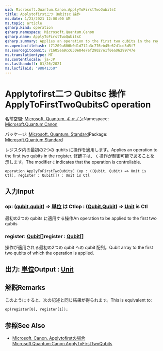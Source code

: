 ```yaml
---
uid: Microsoft.Quantum.Canon.ApplyToFirstTwoQubitsC
title: Applytofirst二つ Qubitsc 操作
ms.date: 1/23/2021 12:00:00 AM
ms.topic: article
qsharp.kind: operation
qsharp.namespace: Microsoft.Quantum.Canon
qsharp.name: ApplyToFirstTwoQubitsC
qsharp.summary: Applies an operation to the first two qubits in the register. The modifier `C` indicates that the operation is controllable.
ms.openlocfilehash: f71209a806b0d1d712a3c776eb45e62d1cd5d5f7
ms.sourcegitcommit: 71605ea9cc630e84e7ef29027e1f0ea06299747e
ms.translationtype: MT
ms.contentlocale: ja-JP
ms.lasthandoff: 01/26/2021
ms.locfileid: "98841350"
---
```

# <a name="applytofirsttwoqubitsc-operation"></a><span data-ttu-id="193c0-102">Applytofirst二つ Qubitsc 操作</span><span class="sxs-lookup"><span data-stu-id="193c0-102">ApplyToFirstTwoQubitsC operation</span></span>

<span data-ttu-id="193c0-103">名前空間: [Microsoft. Quantum. キャノン](xref:Microsoft.Quantum.Canon)</span><span class="sxs-lookup"><span data-stu-id="193c0-103">Namespace: [Microsoft.Quantum.Canon](xref:Microsoft.Quantum.Canon)</span></span>

<span data-ttu-id="193c0-104">パッケージ: [Microsoft. Quantum. Standard](https://nuget.org/packages/Microsoft.Quantum.Standard)</span><span class="sxs-lookup"><span data-stu-id="193c0-104">Package: [Microsoft.Quantum.Standard](https://nuget.org/packages/Microsoft.Quantum.Standard)</span></span>


<span data-ttu-id="193c0-105">レジスタ内の最初の2つの qubits に操作を適用します。</span><span class="sxs-lookup"><span data-stu-id="193c0-105">Applies an operation to the first two qubits in the register.</span></span>
<span data-ttu-id="193c0-106">修飾子は、 `C` 操作が制御可能であることを示します。</span><span class="sxs-lookup"><span data-stu-id="193c0-106">The modifier `C` indicates that the operation is controllable.</span></span>

```qsharp
operation ApplyToFirstTwoQubitsC (op : ((Qubit, Qubit) => Unit is Ctl), register : Qubit[]) : Unit is Ctl
```


## <a name="input"></a><span data-ttu-id="193c0-107">入力</span><span class="sxs-lookup"><span data-stu-id="193c0-107">Input</span></span>

### <a name="op--qubitqubit--unit--is-ctl"></a><span data-ttu-id="193c0-108">op: ([qubit](xref:microsoft.quantum.lang-ref.qubit),[qubit](xref:microsoft.quantum.lang-ref.qubit)) => [単位](xref:microsoft.quantum.lang-ref.unit)  は Ctl</span><span class="sxs-lookup"><span data-stu-id="193c0-108">op : ([Qubit](xref:microsoft.quantum.lang-ref.qubit),[Qubit](xref:microsoft.quantum.lang-ref.qubit)) => [Unit](xref:microsoft.quantum.lang-ref.unit)  is Ctl</span></span>

<span data-ttu-id="193c0-109">最初の2つの qubits に適用する操作</span><span class="sxs-lookup"><span data-stu-id="193c0-109">An operation to be applied to the first two qubits</span></span>


### <a name="register--qubit"></a><span data-ttu-id="193c0-110">register: [Qubit](xref:microsoft.quantum.lang-ref.qubit)[]</span><span class="sxs-lookup"><span data-stu-id="193c0-110">register : [Qubit](xref:microsoft.quantum.lang-ref.qubit)[]</span></span>

<span data-ttu-id="193c0-111">操作が適用される最初の2つの qubit への qubit 配列。</span><span class="sxs-lookup"><span data-stu-id="193c0-111">Qubit array to the first two qubits of which the operation is applied.</span></span>



## <a name="output--unit"></a><span data-ttu-id="193c0-112">出力: [単位](xref:microsoft.quantum.lang-ref.unit)</span><span class="sxs-lookup"><span data-stu-id="193c0-112">Output : [Unit](xref:microsoft.quantum.lang-ref.unit)</span></span>



## <a name="remarks"></a><span data-ttu-id="193c0-113">解説</span><span class="sxs-lookup"><span data-stu-id="193c0-113">Remarks</span></span>

<span data-ttu-id="193c0-114">このようにすると、次の記述と同じ結果が得られます。</span><span class="sxs-lookup"><span data-stu-id="193c0-114">This is equivalent to:</span></span>

```qsharp
op(register[0], register[1]);
```

## <a name="see-also"></a><span data-ttu-id="193c0-115">参照</span><span class="sxs-lookup"><span data-stu-id="193c0-115">See Also</span></span>

- [<span data-ttu-id="193c0-116">Microsoft. Canon. Applytofirstの場合</span><span class="sxs-lookup"><span data-stu-id="193c0-116">Microsoft.Quantum.Canon.ApplyToFirstTwoQubits</span></span>](xref:Microsoft.Quantum.Canon.ApplyToFirstTwoQubits)